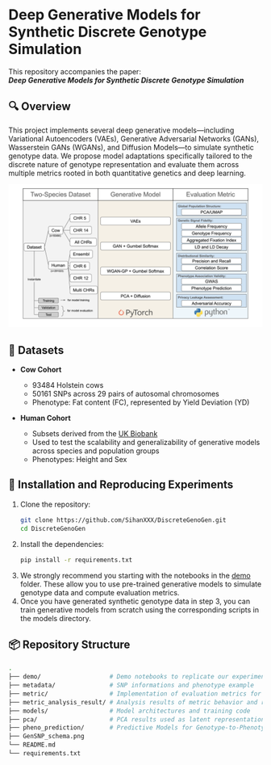 # Deep Generative Models for Synthetic Discrete Genotype Simulation

This repository accompanies the paper:  
**_Deep Generative Models for Synthetic Discrete Genotype Simulation_**  


## 🔍 Overview

This project implements several deep generative models—including Variational Autoencoders (VAEs), Generative Adversarial Networks (GANs), Wasserstein GANs (WGANs), and Diffusion Models—to simulate synthetic genotype data. We propose model adaptations specifically tailored to the discrete nature of genotype representation and evaluate them across multiple metrics rooted in both quantitative genetics and deep learning.

![Project Schema](./GenSNP_schema.png)


## 🧬 Datasets

- **Cow Cohort**  
  - 93484 Holstein cows  
  - 50161 SNPs across 29 pairs of autosomal chromosomes  
  - Phenotype: Fat content (FC), represented by Yield Deviation (YD)

- **Human Cohort**  
  - Subsets derived from the [UK Biobank](https://www.ukbiobank.ac.uk/)  
  - Used to test the scalability and generalizability of generative models across species and population groups 
  - Phenotypes: Height and Sex


## 🚀 Installation and Reproducing Experiments

1. Clone the repository:
   ```bash
   git clone https://github.com/SihanXXX/DiscreteGenoGen.git
   cd DiscreteGenoGen
   ```
2. Install the dependencies:
   ```bash
   pip install -r requirements.txt
   ```
3. We strongly recommend you starting with the notebooks in the [demo](./demo) folder. These allow you to use pre-trained generative models to simulate genotype data and compute evaluation metrics.
4. Once you have generated synthetic genotype data in step 3, you can train generative models from scratch using the corresponding scripts in the models directory.


## 📦 Repository Structure

```bash
.
├── demo/                   # Demo notebooks to replicate our experiments result (recommended starting point)
├── metadata/               # SNP informations and phenotype example
├── metric/                 # Implementation of evaluation metrics for synthetic genotype data
├── metric_analysis_result/ # Analysis results of metric behavior and robustness
├── models/                 # Model architectures and training code
├── pca/                    # PCA results used as latent representation for diffusion models
├── pheno_prediction/       # Predictive Models for Genotype-to-Phenotype Prediction
├── GenSNP_schema.png      
└── README.md    
└── requirements.txt    
